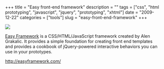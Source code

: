 +++
title = "Easy front-end framework"
description = ""
tags = ["css", "html prototyping", "javascript", "jquery", "prototyping", "xhtml"]
date = "2009-12-22"
categories = ["tools"]
slug = "easy-front-end-framework"
+++


<div class="tool-screenshot mb1"><a href="http://easyframework.com/"><img id="bluga-thumbnail-2770" class="bluga-thumbnail custom" src="/media/bluga/
wt52307ac506f3c_custom.jpg"/></a></div><p><a href="http://easyframework.com/">Easy Framework</a> is a CSS/HTML/JavaScript framework created by Alen Grakalic. It provides a simple foundation for creating front end templates and provides a cookbook of jQuery-powered interactive behaviors you can use in your prototypes.</p>

  
<p><a href="http://easyframework.com/">http://easyframework.com/</a></p>
      
